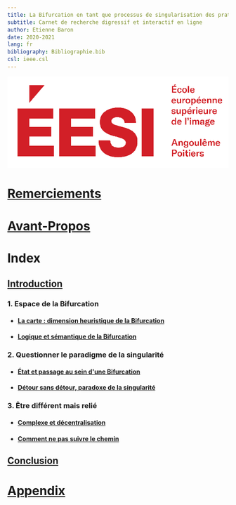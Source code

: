 ```yaml
---
title: La Bifurcation en tant que processus de singularisation des pratiques artistiques
subtitle: Carnet de recherche digressif et interactif en ligne
author: Etienne Baron
date: 2020-2021
lang: fr
bibliography: Bibliographie.bib
csl: ieee.csl
---
```

![École Européenne Supérieure de l'Image](gfx/EESI_logo-rouge.svg)

# [Remerciements](https://github.com/etxetxe/DNSEP_Report_EESI_2020/blob/preview/FrontBackMatter/AvantPropos.md)

# [Avant-Propos](https://github.com/etxetxe/DNSEP_Report_EESI_2020/blob/preview/FrontBackMatter/Citation.md)

# Index

## [Introduction](https://github.com/etxetxe/DNSEP_Report_EESI_2020/blob/preview/Chapters/Chapter00.md)

### 1. Espace de la Bifurcation

- #### [La carte : dimension heuristique de la Bifurcation](https://github.com/etxetxe/DNSEP_Report_EESI_2020/blob/preview/Chapters/Chapter01.md)

- #### [Logique et sémantique de la Bifurcation](https://github.com/etxetxe/DNSEP_Report_EESI_2020/blob/preview/Chapters/Chapter02.md)

### 2. Questionner le paradigme de la singularité

- #### [État et passage au sein d'une Bifurcation](https://github.com/etxetxe/DNSEP_Report_EESI_2020/blob/preview/Chapters/Chapter03.md)

- #### [Détour sans détour, paradoxe de la singularité](https://github.com/etxetxe/DNSEP_Report_EESI_2020/blob/preview/Chapters/Chapter04.md)

### 3. Être différent mais relié

- #### [Complexe et décentralisation](https://github.com/etxetxe/DNSEP_Report_EESI_2020/blob/preview/Chapters/Chapter05.md)

- #### [Comment ne pas suivre le chemin](Chapters\Chapter06.md)

## [Conclusion](Chapters\Chapter07.md)

# [Appendix](https://github.com/etxetxe/DNSEP_Report_EESI_2020/blob/preview/Bibliographie.bib)
